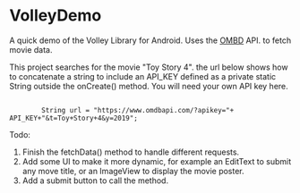 # VolleyDemo
A quick demo of the Volley Library for Android. Uses the [OMBD](http://www.omdbapi.com/) API. to fetch movie data. 

This project searches for the movie "Toy Story 4". the url below shows how to concatenate a string to include an API_KEY defined as a private static String outside the onCreate() method. You will need your own API key here. 

```

        String url = "https://www.omdbapi.com/?apikey="+ API_KEY+"&t=Toy+Story+4&y=2019";

```
Todo: 
1. Finish the fetchData() method to handle different requests.
2. Add some UI to make it more dynamic, for example an EditText to submit any move title, or an ImageView to display the movie poster. 
3. Add a submit button to call the method.
 
